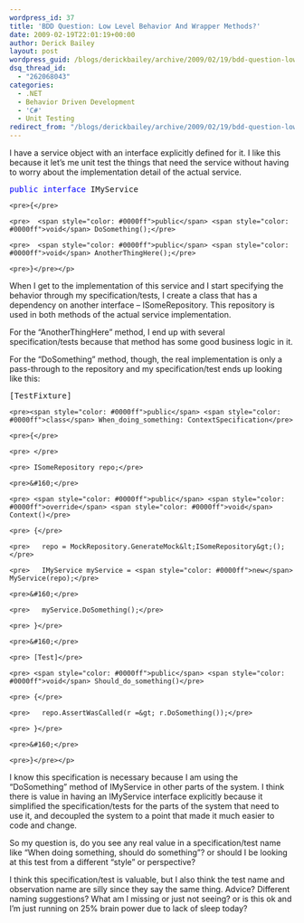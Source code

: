 ```yaml
---
wordpress_id: 37
title: 'BDD Question: Low Level Behavior And Wrapper Methods?'
date: 2009-02-19T22:01:19+00:00
author: Derick Bailey
layout: post
wordpress_guid: /blogs/derickbailey/archive/2009/02/19/bdd-question-low-level-behavior-and-wrapper-methods.aspx
dsq_thread_id:
  - "262068043"
categories:
  - .NET
  - Behavior Driven Development
  - 'C#'
  - Unit Testing
redirect_from: "/blogs/derickbailey/archive/2009/02/19/bdd-question-low-level-behavior-and-wrapper-methods.aspx/"
---
```

I have a service object with an interface explicitly defined for it. I like this because it let’s me unit test the things that need the service without having to worry about the implementation detail of the actual service. 

<div>
  <div>
    <pre><span style="color: #0000ff">public</span> <span style="color: #0000ff">interface</span> IMyService</pre>
    
    <pre>{</pre>
    
    <pre>  <span style="color: #0000ff">public</span> <span style="color: #0000ff">void</span> DoSomething();</pre>
    
    <pre>  <span style="color: #0000ff">public</span> <span style="color: #0000ff">void</span> AnotherThingHere();</pre>
    
    <pre>}</pre></p>
  </div>
</div>

When I get to the implementation of this service and I start specifying the behavior through my specification/tests, I create a class that has a dependency on another interface – ISomeRepository. This repository is used in both methods of the actual service implementation. 

For the “AnotherThingHere” method, I end up with several specification/tests because that method has some good business logic in it. 

For the “DoSomething” method, though, the real implementation is only a pass-through to the repository and my specification/test ends up looking like this:

<div>
  <div>
    <pre>[TestFixture]</pre>
    
    <pre><span style="color: #0000ff">public</span> <span style="color: #0000ff">class</span> When_doing_something: ContextSpecification</pre>
    
    <pre>{</pre>
    
    <pre> </pre>
    
    <pre> ISomeRepository repo;</pre>
    
    <pre>&#160;</pre>
    
    <pre> <span style="color: #0000ff">public</span> <span style="color: #0000ff">override</span> <span style="color: #0000ff">void</span> Context()</pre>
    
    <pre> {</pre>
    
    <pre>   repo = MockRepository.GenerateMock&lt;ISomeRepository&gt;();</pre>
    
    <pre>   IMyService myService = <span style="color: #0000ff">new</span> MyService(repo);</pre>
    
    <pre>&#160;</pre>
    
    <pre>   myService.DoSomething();</pre>
    
    <pre> }</pre>
    
    <pre>&#160;</pre>
    
    <pre> [Test]</pre>
    
    <pre> <span style="color: #0000ff">public</span> <span style="color: #0000ff">void</span> Should_do_something()</pre>
    
    <pre> {</pre>
    
    <pre>   repo.AssertWasCalled(r =&gt; r.DoSomething());</pre>
    
    <pre> }</pre>
    
    <pre>&#160;</pre>
    
    <pre>}</pre></p>
  </div>
</div>

I know this specification is necessary because I am using the “DoSomething” method of IMyService in other parts of the system. I think there is value in having an IMyService interface explicitly because it simplified the specification/tests for the parts of the system that need to use it, and decoupled the system to a point that made it much easier to code and change.

So my question is, do you see any real value in a specification/test name like “When doing something, should do something”? or should I be looking at this test from a different “style” or perspective? 

I think this specification/test is valuable, but I also think the test name and observation name are silly since they say the same thing. Advice? Different naming suggestions? What am I missing or just not seeing? or is this ok and I’m just running on 25% brain power due to lack of sleep today?